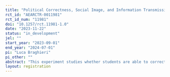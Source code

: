 ```yaml
---
title: "Political Correctness, Social Image, and Information Transmission Experiment 2"
rct_id: "AEARCTR-0011981"
rct_id_num: "11981"
doi: "10.1257/rct.11981-1.0"
date: "2023-11-22"
status: "in_development"
jel: ""
start_year: "2023-09-01"
end_year: "2024-07-01"
pi: "Luca Braghieri"
pi_other: ""
abstract: "This experiment studies whether students are able to correctly forecast the results of a previous experiment (AEARCTR-0005063)."
layout: registration
---
```


